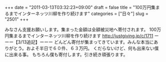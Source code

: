 +++
date = "2011-03-13T03:32:23+09:00"
draft = false
title = "100万円集まるまでインターネッツ川柳を作り続けます"
categories = ["日々"]
slug = "2501"
+++

みなさん支援お願いします。集まった金額は全額被災地へ寄付されます。
100万円集まるまでインターネッツ川柳を作り続けます
<a href="http://justgiving.jp/c/1711" target="_blank">http://justgiving.jp/c/1711</a>
ーーー【3/13追記】ーーー
どんどん寄付が集まってきています。みんな本当にありがとう。およそ半日で６０件、６３万円。
くだらないけど、何も出来ない僕に出来る事。
もちろん僕も寄付します。引き続き頑張ります。
